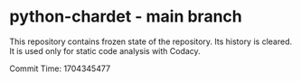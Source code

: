 # python-chardet - main branch

This repository contains frozen state of the repository.
Its history is cleared. It is used only for static code
analysis with Codacy.

Commit Time: 1704345477